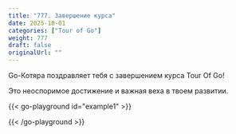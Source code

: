 ```yaml
---
title: "777. Завершение курса"
date: 2025-10-01
categories: ["Tour of Go"]
weight: 777
draft: false
originalUrl: ""
---
```

Go-Котяра поздравляет тебя с завершением курса Tour Of Go!


Это неоспоримое достижение и важная веха в твоем развитии.




{{< go-playground id="example1" >}}



{{< /go-playground >}} 